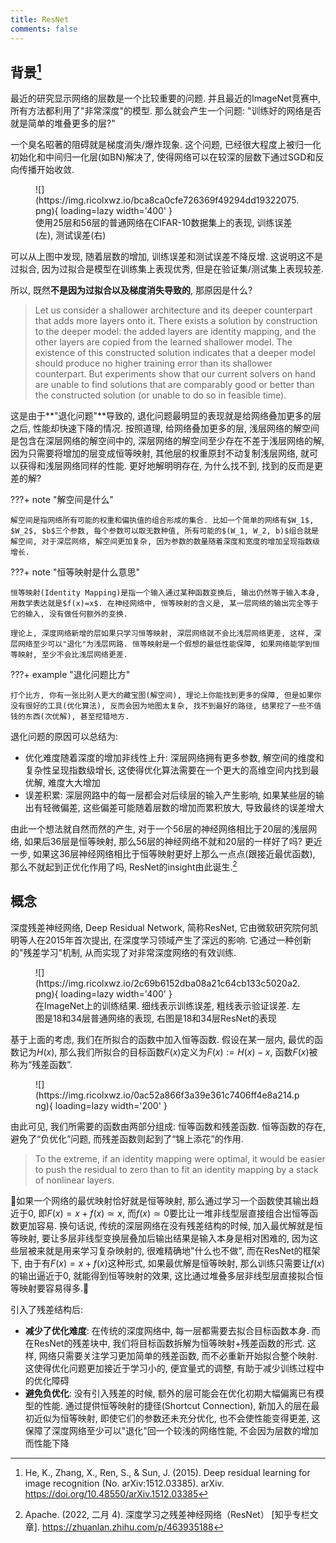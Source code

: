 ```yaml
---
title: ResNet
comments: false
---
```


## 背景[^1]

最近的研究显示网络的层数是一个比较重要的问题. 并且最近的ImageNet竞赛中, 所有方法都利用了"非常深度"的模型. 那么就会产生一个问题: "训练好的网络是否就是简单的堆叠更多的层?"

一个臭名昭著的阻碍就是梯度消失/爆炸现象. 这个问题, 已经很大程度上被归一化初始化和中间归一化层(如BN)解决了, 使得网络可以在较深的层数下通过SGD和反向传播开始收敛. 

<figure markdown='1'>
![](https://img.ricolxwz.io/bca8ca0cfe726369f49294dd19322075.png){ loading=lazy width='400' }
<figcaption>使用25层和56层的普通网络在CIFAR-10数据集上的表现, 训练误差(左), 测试误差(右)</figcaption>
</figure>

可以从上图中发现, 随着层数的增加, 训练误差和测试误差不降反增. 这说明这不是过拟合, 因为过拟合是模型在训练集上表现优秀, 但是在验证集/测试集上表现较差.

所以, 既然**不是因为过拟合以及梯度消失导致的**, 那原因是什么?

> Let us consider a shallower architecture and its deeper counterpart that adds more layers onto it. There exists a solution by construction to the deeper model: the added layers are identity mapping, and the other layers are copied from the learned shallower model. The existence of this constructed solution indicates that a deeper model should produce no higher training error than its shallower counterpart. But experiments show that our current solvers on hand are unable to find solutions that are comparably good or better than the constructed solution (or unable to do so in feasible time).

这是由于**"退化问题"**导致的, 退化问题最明显的表现就是给网络叠加更多的层之后, 性能却快速下降的情况. 按照道理, 给网络叠加更多的层, 浅层网络的解空间是包含在深层网络的解空间中的, 深层网络的解空间至少存在不差于浅层网络的解, 因为只需要将增加的层变成恒等映射, 其他层的权重原封不动复制浅层网络, 就可以获得和浅层网络同样的性能. 更好地解明明存在, 为什么找不到, 找到的反而是更差的解?

???+ note "解空间是什么"

    解空间是指网络所有可能的权重和偏执值的组合形成的集合. 比如一个简单的网络有$W_1$, $W_2$, $b$三个参数, 每个参数可以取无数种值, 所有可能的$(W_1, W_2, b)$组合就是解空间, 对于深层网络, 解空间更加复杂, 因为参数的数量随着深度和宽度的增加呈现指数级增长.

???+ note "恒等映射是什么意思"

    恒等映射(Identity Mapping)是指一个输入通过某种函数变换后, 输出仍然等于输入本身, 用数学表达就是$f(x)=x$. 在神经网络中, 恒等映射的含义是, 某一层网络的输出完全等于它的输入, 没有做任何额外的变换.

    理论上, 深度网络新增的层如果只学习恒等映射, 深层网络就不会比浅层网络更差, 这样, 深层网络至少可以"退化"为浅层网路. 恒等映射是一个假想的最低性能保障, 如果网络能学到恒等映射, 至少不会比浅层网络更差.

???+ example "退化问题比方"

    打个比方, 你有一张比别人更大的藏宝图(解空间), 理论上你能找到更多的保障, 但是如果你没有很好的工具(优化算法), 反而会因为地图太复杂, 找不到最好的路径, 结果挖了一些不值钱的东西(次优解), 甚至挖错地方.

退化问题的原因可以总结为:

- 优化难度随着深度的增加非线性上升: 深层网络拥有更多参数, 解空间的维度和复杂性呈现指数级增长, 这使得优化算法需要在一个更大的高维空间内找到最优解, 难度大大增加
-  误差积累: 深层网路中的每一层都会对后续层的输入产生影响, 如果某些层的输出有轻微偏差, 这些偏差可能随着层数的增加而累积放大, 导致最终的误差增大

由此一个想法就自然而然的产生, 对于一个56层的神经网络相比于20层的浅层网络, 如果后36层是恒等映射, 那么56层的神经网络不就和20层的一样好了吗? 更近一步, 如果这36层神经网络相比于恒等映射更好上那么一点点(跟接近最优函数), 那么不就起到正优化作用了吗, ResNet的insight由此诞生.[^2]

## 概念

深度残差神经网络, Deep Residual Network, 简称ResNet, 它由微软研究院何凯明等人在2015年首次提出, 在深度学习领域产生了深远的影响. 它通过一种创新的"残差学习"机制, 从而实现了对非常深度网络的有效训练.

<figure markdown='1'>
![](https://img.ricolxwz.io/2c69b6152dba08a21c64cb133c5020a2.png){ loading=lazy width='400' }
<figcaption>在ImageNet上的训练结果. 细线表示训练误差, 粗线表示验证误差. 左图是18和34层普通网络的表现, 右图是18和34层ResNet的表现</figcaption>
</figure>

基于上面的考虑, 我们在所拟合的函数中加入恒等函数. 假设在某一层内, 最优的函数记为$H(x)$, 那么我们所拟合的目标函数$F(x)$定义为$F(x):=H(x)-x$, 函数$F(x)$被称为“残差函数”.

<figure markdown='1'>
![](https://img.ricolxwz.io/0ac52a866f3a39e361c7406ff4e8a214.png){ loading=lazy width='200' }
</figure>

由此可见, 我们所需要的函数由两部分组成: 恒等函数和残差函数. 恒等函数的存在, 避免了“负优化”问题, 而残差函数则起到了“锦上添花”的作用.

> To the extreme, if an identity mapping were optimal, it would be easier to push the residual to zero than to fit an identity mapping by a stack of nonlinear layers.

🌟如果一个网络的最优映射恰好就是恒等映射, 那么通过学习一个函数使其输出趋近于0, 即$F(x)=x+f(x)\simeq x$, 而$f(x)\simeq 0$要比让一堆非线型层直接组合出恒等函数更加容易. 换句话说, 传统的深层网络在没有残差结构的时候, 加入最优解就是恒等映射, 要让多层非线型变换层叠加后输出结果是输入本身是相对困难的, 因为这些层被来就是用来学习复杂映射的, 很难精确地"什么也不做", 而在ResNet的框架下, 由于有$F(x)=x+f(x)$这种形式, 如果最优解是恒等映射, 那么训练只需要让$f(x)$的输出逼近于0, 就能得到恒等映射的效果, 这比通过堆叠多层非线型层直接拟合恒等映射要容易得多.🌟

引入了残差结构后:

- **减少了优化难度**: 在传统的深度网络中, 每一层都需要去拟合目标函数本身. 而在ResNet的残差块中, 我们将目标函数拆解为恒等映射+残差函数的形式. 这样, 网络只需要关注学习更加简单的残差函数, 而不必重新开始拟合整个映射. 这使得优化问题更加接近于学习小的, 便宜量式的调整, 有助于减少训练过程中的优化障碍
- **避免负优化**: 没有引入残差的时候, 额外的层可能会在优化初期大幅偏离已有模型的性能. 通过提供恒等映射的捷径(Shortcut Connection), 新加入的层在最初近似为恒等映射, 即使它们的参数还未充分优化, 也不会使性能变得更差, 这保障了深度网络至少可以"退化"回一个较浅的网络性能, 不会因为层数的增加而性能下降

[^1]: He, K., Zhang, X., Ren, S., & Sun, J. (2015). Deep residual learning for image recognition (No. arXiv:1512.03385). arXiv. https://doi.org/10.48550/arXiv.1512.03385
[^2]: Apache. (2022, 二月 4). 深度学习之残差神经网络（ResNet） [知乎专栏文章]. https://zhuanlan.zhihu.com/p/463935188
